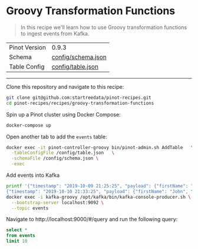 # Groovy Transformation Functions

> In this recipe we'll learn how to use Groovy transformation functions to ingest events from Kafka.

<table>
  <tr>
    <td>Pinot Version</td>
    <td>0.9.3</td>
  </tr>
  <tr>
    <td>Schema</td>
    <td><a href="config/schema.json">config/schema.json</a></td>
  </tr>
    <tr>
    <td>Table Config</td>
    <td><a href="config/table.json">config/table.json</a></td>
  </tr>
</table>

***

Clone this repository and navigate to this recipe:

```bash
git clone git@github.com:startreedata/pinot-recipes.git
cd pinot-recipes/recipes/groovy-transformation-functions
```

Spin up a Pinot cluster using Docker Compose:

```bash
docker-compose up
```

Open another tab to add the `events` table:

```bash
docker exec -it pinot-controller-groovy bin/pinot-admin.sh AddTable   \
  -tableConfigFile /config/table.json   \
  -schemaFile /config/schema.json \
  -exec
```

Add events into Kafka

```bash
printf '{"timestamp": "2019-10-09 21:25:25", "payload": {"firstName": "James", "lastName": "Smith", "before": {"id": 2}, "after": { "id": 3}}}
{"timestamp": "2019-10-10 21:33:25", "payload": {"firstName": "John", "lastName": "Gates", "before": {"id": 2}}}\n' |
docker exec -i kafka-groovy /opt/kafka/bin/kafka-console-producer.sh \
  --bootstrap-server localhost:9092 \
  --topic events
```

Navigate to http://localhost:9000/#/query and run the following query:

```sql
select * 
from events 
limit 10
```
